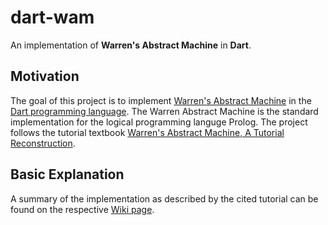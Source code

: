 # dart-wam

An implementation of **Warren's Abstract Machine** in **Dart**.

## Motivation

The goal of this project is to implement [Warren's Abstract Machine](http://en.wikipedia.org/wiki/Warren_Abstract_Machine) in the [Dart programming language](https://www.dartlang.org/). The Warren Abstract Machine is the standard implementation for the logical programming languge Prolog. The project follows the tutorial textbook [Warren's Abstract Machine, A Tutorial Reconstruction](http://wambook.sourceforge.net/).

## Basic Explanation

A summary of the implementation as described by the cited tutorial can be found on the respective [Wiki page](https://github.com/kkirstein/dart-wam/wiki/Summary).



